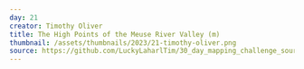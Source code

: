 ```yaml
---
day: 21
creator: Timothy Oliver
title: The High Points of the Meuse River Valley (m)
thumbnail: /assets/thumbnails/2023/21-timothy-oliver.png
source: https://github.com/LuckyLaharlTim/30_day_mapping_challenge_source/raw/main/30DayMappingWork/all_maps.Rmd  
---
```

